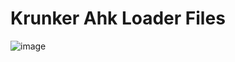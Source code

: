# Krunker Ahk Loader Files


![image](https://github.com/Documantation12/ptwbypass/assets/134162456/7e6ebc04-64df-4ab5-b085-22a8e849d021)
